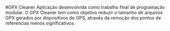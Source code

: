 #GPX Cleaner
Aplicação desenvolvida como trabalho final de programação modular.
O GPX Cleaner tem como objetivo reduzir o tamanho de arquivos GPX gerados por dispositivos de GPS, através da remoção dos pontos de referencias menos significativos.
